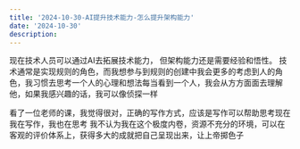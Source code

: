 ```yaml
---
title: '2024-10-30-AI提升技术能力-怎么提升架构能力'
date: '2024-10-30'
description: 
---
```





现在技术人员可以通过AI去拓展技术能力， 但架构能力还是需要经验和悟性。
 技术通常是实现规则的角色，而我想参与到规则的创建中我会更多的考虑到人的角色，我习惯去思考一个人的心理和想法每当看到一个人，我会从方方面面去理解他，如果我感兴趣的话，我可以像侦探一样

看了一位老师的课，我觉得很对，正确的写作方式，应该是写作可以帮助思考现在我在写作，我也在思考
我不认为我在这个极度内卷，资源不充分的环境，可以在客观的评价体系上，获得多大的成就把自己呈现出来，让上帝掷色子